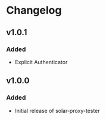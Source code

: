 # Changelog

## v1.0.1
### Added
- Explicit Authenticator 


## v1.0.0
### Added
- Initial release of solar-proxy-tester

